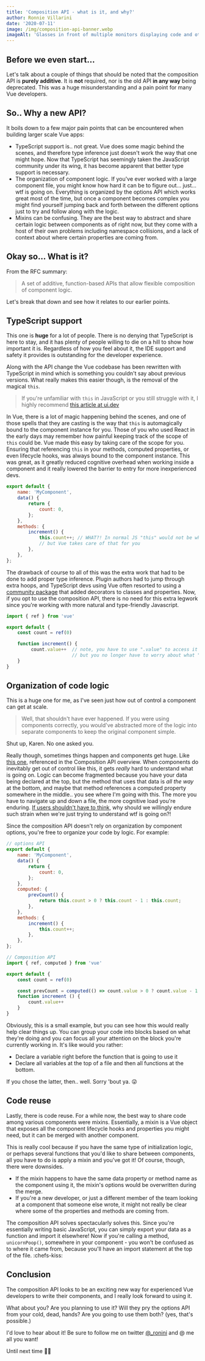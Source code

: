 ```yaml
---
title: 'Composition API - what is it, and why?'
author: Ronnie Villarini
date: '2020-07-11'
image: /img/composition-api-banner.webp
imageAlt: 'Glasses in front of multiple monitors displaying code and other developer tools.'
---
```


## Before we even start...

Let's talk about a couple of things that should be noted that the composition API is **purely additive**. It is **not** required, nor is the old API **in any way** being deprecated. This was a huge misunderstanding and a pain point for many Vue developers.

## So.. Why a new API?

It boils down to a few major pain points that can be encountered when building larger scale Vue apps:

-   TypeScript support is.. not great. Vue does some magic behind the scenes, and therefore type inference just doesn't work the way that one might hope. Now that TypeScript has seemingly taken the JavaScript community under its wing, it has become apparent that better type support is necessary.
-   The organization of component logic. If you've ever worked with a large component file, you might know how hard it can be to figure out... just... wtf is going on. Everything is organized by the options API which works great most of the time, but once a component becomes complex you might find yourself jumping back and forth between the different options just to try and follow along with the logic.
-   Mixins can be confusing. They are the best way to abstract and share certain logic between components as of right now, but they come with a host of their own problems including namespace collisions, and a lack of context about where certain properties are coming from.

## Okay so... What is it?

From the RFC summary:

> A set of additive, function-based APIs that allow flexible composition of component logic.

Let's break that down and see how it relates to our earlier points.

## TypeScript support

This one is **huge** for a lot of people. There is no denying that TypeScript is here to stay, and it has plenty of people willing to die on a hill to show how important it is. Regardless of how you feel about it, the IDE support and safety it provides is outstanding for the developer experience.

Along with the API change the Vue codebase has been rewritten with TypeScript in mind which is something you couldn't say about previous versions. What really makes this easier though, is the removal of the magical `this`.

> If you're unfamiliar with `this` in JavaScript or you still struggle with it, I highly recommend [this article at ui.dev](https://ui.dev/this-keyword-call-apply-bind-javascript/)

In Vue, there is a lot of magic happening behind the scenes, and one of those spells that they are casting is the way that `this` is automagically bound to the component instance for you. Those of you who used React in the early days may remember how painful keeping track of the scope of `this` could be. Vue made this easy by taking care of the scope for you. Ensuring that referencing `this` in your methods, computed properties, or even lifecycle hooks, was always bound to the component instance. This was great, as it greatly reduced cognitive overhead when working inside a component and it really lowered the barrier to entry for more inexperienced devs.

```js
export default {
    name: 'MyComponent',
    data() {
        return {
            count: 0,
        };
    },
    methods: {
        increment() {
            this.count++; // WHAT?! In normal JS "this" would not be what you think it is
            // but Vue takes care of that for you
        },
    },
};
```

The drawback of course to all of this was the extra work that had to be done to add proper type inference. Plugin authors had to jump through extra hoops, and TypeScript devs using Vue often resorted to using a [community package](https://class-component.vuejs.org/) that added decorators to classes and properties. Now, if you opt to use the composition API, there is no need for this extra legwork since you're working with more natural and type-friendly Javascript.

```js
import { ref } from 'vue'

export default {
    const count = ref(0)

    function increment() {
         count.value++  // note, you have to use ".value" to access it now
                        // but you no longer have to worry about what "this" actually is!
    }
}
```

## Organization of code logic

This is a huge one for me, as I've seen just how out of control a component can get at scale.

> Well, that shouldn't have ever happened. If you were using components correctly, you would've abstracted more of the logic into separate components to keep the original component simple.

Shut up, Karen. No one asked you.

Really though, sometimes things happen and components get huge. Like [this one](https://github.com/vuejs/vue-cli/blob/a09407dd5b9f18ace7501ddb603b95e31d6d93c0/packages/@vue/cli-ui/src/components/folder/FolderExplorer.vue#L198-L404), referenced in the Composition API overview.
When components do inevitably get out of control like this, it gets _really_ hard to understand what is going on. Logic can become fragmented because you have your data being declared at the top, but the method that uses that data is _all the way_ at the bottom, and maybe that method references a computed property somewhere in the middle.. you see where I'm going with this.
The more you have to navigate up and down a file, the more cognitive load you're enduring. [If users shouldn't have to think](https://smile.amazon.com/Dont-Make-Think-Revisited-Usability/dp/0321965515/ref=sr_1_1?dchild=1&keywords=don%27t+make+me+think&qid=1594500153&sr=8-1), why should we willingly endure such strain when we're just trying to understand wtf is going on?!

Since the composition API doesn't rely on organization by component options, you're free to organize your code by logic. For example:

```js
// options API
export default {
    name: 'MyComponent',
    data() {
        return {
            count: 0,
        };
    },
    computed: {
        prevCount() {
            return this.count > 0 ? this.count - 1 : this.count;
        },
    },
    methods: {
        increment() {
            this.count++;
        },
    },
};
```

```js
// Composition API
import { ref, computed } from 'vue'

export default {
    const count = ref(0)

    const prevCount = computed(() => count.value > 0 ? count.value - 1 : count.value)
    function increment () {
        count.value++
    }
}
```

Obviously, this is a small example, but you can see how this would really help clear things up. You can group your code into blocks based on what they're doing and you can focus all your attention on the block you're currently working in. It's like would you rather:

-   Declare a variable right before the function that is going to use it
-   Declare all variables at the top of a file and then all functions at the bottom.

If you chose the latter, then.. well. Sorry 'bout ya. 😜

## Code reuse

Lastly, there is code reuse. For a while now, the best way to share code among various components were mixins. Essentially, a mixin is a Vue object that exposes all the component lifecycle hooks and properties you might need, but it can be merged with another component.

This is really cool because if you have the same type of initialization logic, or perhaps several functions that you'd like to share between components, all you have to do is apply a mixin and you've got it! Of course, though, there were downsides.

-   If the mixin happens to have the same data property or method name as the component using it, the mixin's options would be overwritten during the merge.
-   If you're a new developer, or just a different member of the team looking at a component that someone else wrote, it might not really be clear where some of the properties and methods are coming from.

The composition API solves spectacularly solves this. Since you're essentially writing basic JavaScript, you can simply export your data as a function and import it elsewhere! Now if you're calling a method, `unicornPoop()`, somewhere in your component - you won't be confused as to where it came from, because you'll have an import statement at the top of the file. :chefs-kiss:

## Conclusion

The composition API looks to be an exciting new way for experienced Vue developers to write their components, and I really look forward to using it.

What about you? Are you planning to use it? Will they pry the options API from your cold, dead, hands? Are you going to use them both? (yes, that's possible.)

I'd love to hear about it! Be sure to follow me on twitter [@\_ronini](https://twitter.com/_ronini) and @ me all you want!

Until next time 🖖🏻
